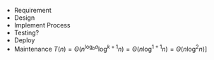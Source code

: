 - Requirement
- Design
- Implement Process
- Testing?
- Deploy
- Maintenance
$T(n)=\Theta(n^{\log_b a}\log^{k+1} n)=\Theta(n\log^{1+1} n)=\Theta(n\log^2 n) ]$
